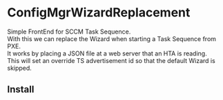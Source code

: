 # ConfigMgrWizardReplacement
Simple FrontEnd for SCCM Task Sequence.
<br>
With this we can replace the Wizard when starting a Task Sequence from PXE.
<br>
It works by placing a JSON file at a web server that an HTA is reading.
<br>
This will set an override TS advertisement id so that the default Wizard is skipped.

## Install
